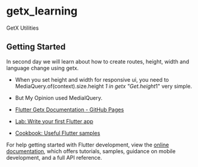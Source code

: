 # getx_learning

GetX Utilities

## Getting Started

In second day we will learn about how to create routes, height, width and language change
using getx.

- When you set height and width for responsive ui, you need to MediaQuery.of(context).size.height *1 in getx "Get.height*1" very simple.
- But My Opinion used MedialQuery.


- [Flutter Getx Documentation - GitHub Pages](https://chornthorn.github.io/getx-docs/docs)

- [Lab: Write your first Flutter app](https://docs.flutter.dev/get-started/codelab)
- [Cookbook: Useful Flutter samples](https://docs.flutter.dev/cookbook)

For help getting started with Flutter development, view the
[online documentation](https://docs.flutter.dev/), which offers tutorials,
samples, guidance on mobile development, and a full API reference.
